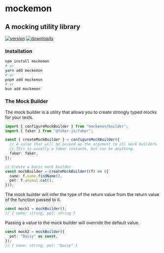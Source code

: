 # mockemon

## A mocking utility library

[![version][version-badge]][package]
[![downloads][downloads-badge]][npmtrends]

### Installation

```sh
npm install mockemon
# or
yarn add mockemon
# or
pnpm add mockemon
# or
bun add mockemon
```

### The Mock Builder

The mock builder is a utility that allows you to create strongly typed mocks for your tests.

```ts
import { configureMockBuilder } from "mockemon/builder";
import { faker } from "@faker-js/faker";

const { createMockBuilder } = configureMockBuilder({
  // A value that will be passed as the argument to all mock builders.
  // This is usually a faker instance, but can be anything.
  faker: faker,
});

// Create a basic mock builder.
const mockBuilder = createMockBuilder((f) => ({
  name: f.name.findName(),
  pet: f.animal.cat(),
}));
```

The mock builder will infer the type of the return value from the
return value of the function passed to it.

```ts
const mock1 = mockBuilder();
// { name: string, pet: string }
```

Passing a value to the mock builder will override the default value.

```ts
const mock2 = mockBuilder({
  pet: "Daisy" as const,
});
// { name: string, pet: "Daisy" }
```

[version-badge]: https://img.shields.io/npm/v/mockemon.svg?style=flat-square
[downloads-badge]: https://img.shields.io/npm/dm/mockemon.svg?style=flat-square
[package]: https://www.npmjs.com/package/mockemon
[npmtrends]: http://www.npmtrends.com/mockemon
